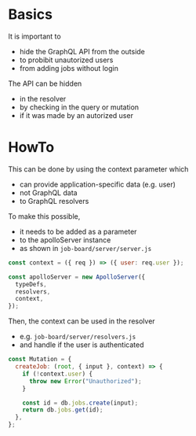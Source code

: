 # Basics

It is important to

- hide the GraphQL API from the outside
- to probibit unautorized users
- from adding jobs without login

The API can be hidden

- in the resolver
- by checking in the query or mutation
- if it was made by an autorized user

# HowTo

This can be done by using the context parameter which

- can provide application-specific data (e.g. user)
- not GraphQL data
- to GraphQL resolvers

To make this possible,

- it needs to be added as a parameter
- to the apolloServer instance
- as shown in `job-board/server/server.js`

```javascript
const context = ({ req }) => ({ user: req.user });

const apolloServer = new ApolloServer({
  typeDefs,
  resolvers,
  context,
});
```

Then, the context can be used in the resolver

- e.g. `job-board/server/resolvers.js`
- and handle if the user is authenticated

```javascript
const Mutation = {
  createJob: (root, { input }, context) => {
    if (!context.user) {
      throw new Error("Unauthorized");
    }

    const id = db.jobs.create(input);
    return db.jobs.get(id);
  },
};
```
